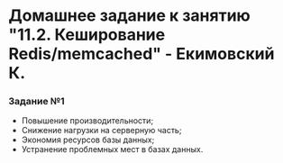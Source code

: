 # Домашнее задание к занятию "11.2. Кеширование Redis/memcached" - Екимовский К.

### Задание №1

* Повышение производительности;
* Снижение нагрузки на серверную часть; 
* Экономия ресурсов базы данных;
* Устранение проблемных мест в базах данных.

